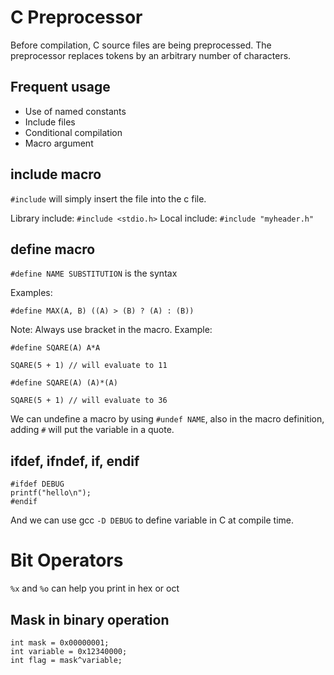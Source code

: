 # C Preprocessor
Before compilation, C source files are being preprocessed.
The preprocessor replaces tokens by an arbitrary number of characters.

## Frequent usage
 - Use of named constants
 - Include files
 - Conditional compilation
 - Macro argument

## include macro
`#include` will simply insert the file into the c file.

Library include: `#include <stdio.h>`
Local include: `#include "myheader.h"`

## define macro

`#define NAME SUBSTITUTION` is the syntax

Examples:
```
#define MAX(A, B) ((A) > (B) ? (A) : (B))
```

Note: Always use bracket in the macro. Example:
```
#define SQARE(A) A*A

SQARE(5 + 1) // will evaluate to 11

#define SQARE(A) (A)*(A)

SQARE(5 + 1) // will evaluate to 36
```

We can undefine a macro by using `#undef NAME`, also in the macro definition, adding `#` will put the variable in a quote.

## ifdef, ifndef, if, endif

```
#ifdef DEBUG
printf("hello\n");
#endif
```
And we can use gcc `-D DEBUG` to define variable in C at compile time.

# Bit Operators
`%x` and `%o` can help you print in hex or oct
## Mask in binary operation
```
int mask = 0x00000001;
int variable = 0x12340000;
int flag = mask^variable;
```
